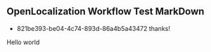 ## OpenLocalization Workflow Test MarkDown
* 821be393-be04-4c74-893d-86a4b5a43472 
thanks!

Hello world